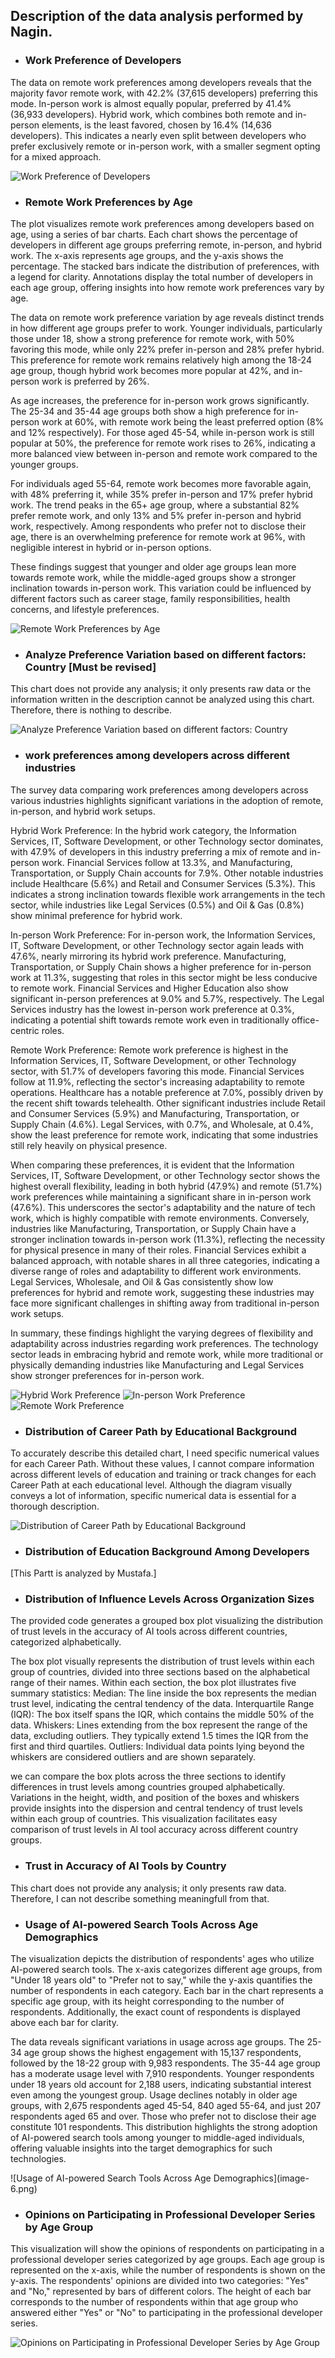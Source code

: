 ## Description of the data analysis performed by Nagin.

-	### Work Preference of Developers
<p>The data on remote work preferences among developers reveals that the majority favor remote work, with 42.2% (37,615 developers) preferring this mode. In-person work is almost equally popular, preferred by 41.4% (36,933 developers). Hybrid work, which combines both remote and in-person elements, is the least favored, chosen by 16.4% (14,636 developers). This indicates a nearly even split between developers who prefer exclusively remote or in-person work, with a smaller segment opting for a mixed approach.</p>

![Work Preference of Developers](image.png)

-	### Remote Work Preferences by Age
<p>The plot visualizes remote work preferences among developers based on age, using a series of bar charts. Each chart shows the percentage of developers in different age groups preferring remote, in-person, and hybrid work. The x-axis represents age groups, and the y-axis shows the percentage. The stacked bars indicate the distribution of preferences, with a legend for clarity. Annotations display the total number of developers in each age group, offering insights into how remote work preferences vary by age.</p>
<p>The data on remote work preference variation by age reveals distinct trends in how different age groups prefer to work. Younger individuals, particularly those under 18, show a strong preference for remote work, with 50% favoring this mode, while only 22% prefer in-person and 28% prefer hybrid. This preference for remote work remains relatively high among the 18-24 age group, though hybrid work becomes more popular at 42%, and in-person work is preferred by 26%.</p>
As age increases, the preference for in-person work grows significantly. The 25-34 and 35-44 age groups both show a high preference for in-person work at 60%, with remote work being the least preferred option (8% and 12% respectively). For those aged 45-54, while in-person work is still popular at 50%, the preference for remote work rises to 26%, indicating a more balanced view between in-person and remote work compared to the younger groups.</p>
<p>For individuals aged 55-64, remote work becomes more favorable again, with 48% preferring it, while 35% prefer in-person and 17% prefer hybrid work. The trend peaks in the 65+ age group, where a substantial 82% prefer remote work, and only 13% and 5% prefer in-person and hybrid work, respectively. Among respondents who prefer not to disclose their age, there is an overwhelming preference for remote work at 96%, with negligible interest in hybrid or in-person options.</p>
These findings suggest that younger and older age groups lean more towards remote work, while the middle-aged groups show a stronger inclination towards in-person work. This variation could be influenced by different factors such as career stage, family responsibilities, health concerns, and lifestyle preferences.</p>

![Remote Work Preferences by Age](image-1.png)

-	### Analyze Preference Variation based on different factors: Country [Must be revised] 
<p>This chart does not provide any analysis; it only presents raw data or the information written in the description cannot be analyzed using this chart. Therefore, there is nothing to describe.</p>

![Analyze Preference Variation based on different factors: Country](image-2.png)

-	### work preferences among developers across different industries
<p>The survey data comparing work preferences among developers across various industries highlights significant variations in the adoption of remote, in-person, and hybrid work setups.</p>
Hybrid Work Preference: In the hybrid work category, the Information Services, IT, Software Development, or other Technology sector dominates, with 47.9% of developers in this industry preferring a mix of remote and in-person work. Financial Services follow at 13.3%, and Manufacturing, Transportation, or Supply Chain accounts for 7.9%. Other notable industries include Healthcare (5.6%) and Retail and Consumer Services (5.3%). This indicates a strong inclination towards flexible work arrangements in the tech sector, while industries like Legal Services (0.5%) and Oil & Gas (0.8%) show minimal preference for hybrid work.</p>
<p>In-person Work Preference: For in-person work, the Information Services, IT, Software Development, or other Technology sector again leads with 47.6%, nearly mirroring its hybrid work preference. Manufacturing, Transportation, or Supply Chain shows a higher preference for in-person work at 11.3%, suggesting that roles in this sector might be less conducive to remote work. Financial Services and Higher Education also show significant in-person preferences at 9.0% and 5.7%, respectively. The Legal Services industry has the lowest in-person work preference at 0.3%, indicating a potential shift towards remote work even in traditionally office-centric roles.</p>
<p>Remote Work Preference: Remote work preference is highest in the Information Services, IT, Software Development, or other Technology sector, with 51.7% of developers favoring this mode. Financial Services follow at 11.9%, reflecting the sector's increasing adaptability to remote operations. Healthcare has a notable preference at 7.0%, possibly driven by the recent shift towards telehealth. Other significant industries include Retail and Consumer Services (5.9%) and Manufacturing, Transportation, or Supply Chain (4.6%). Legal Services, with 0.7%, and Wholesale, at 0.4%, show the least preference for remote work, indicating that some industries still rely heavily on physical presence.</p>
<p>When comparing these preferences, it is evident that the Information Services, IT, Software Development, or other Technology sector shows the highest overall flexibility, leading in both hybrid (47.9%) and remote (51.7%) work preferences while maintaining a significant share in in-person work (47.6%). This underscores the sector's adaptability and the nature of tech work, which is highly compatible with remote environments. Conversely, industries like Manufacturing, Transportation, or Supply Chain have a stronger inclination towards in-person work (11.3%), reflecting the necessity for physical presence in many of their roles. Financial Services exhibit a balanced approach, with notable shares in all three categories, indicating a diverse range of roles and adaptability to different work environments. Legal Services, Wholesale, and Oil & Gas consistently show low preferences for hybrid and remote work, suggesting these industries may face more significant challenges in shifting away from traditional in-person work setups.</p>
<p>In summary, these findings highlight the varying degrees of flexibility and adaptability across industries regarding work preferences. The technology sector leads in embracing hybrid and remote work, while more traditional or physically demanding industries like Manufacturing and Legal Services show stronger preferences for in-person work.</p>

![Hybrid Work Preference](image-3.png)
![In-person Work Preference](image-4.png)
![Remote Work Preference](image-5.png)

-   ### Distribution of Career Path by Educational Background
<p>To accurately describe this detailed chart, I need specific numerical values for each Career Path. Without these values, I cannot compare information across different levels of education and training or track changes for each Career Path at each educational level. Although the diagram visually conveys a lot of information, specific numerical data is essential for a thorough description.</p>

![Distribution of Career Path by Educational Background](image-8.png)

-	### Distribution of Education Background Among Developers
[This Partt is analyzed by Mustafa.]

-   ### Distribution of Influence Levels Across Organization Sizes
<p>The provided code generates a grouped box plot visualizing the distribution of trust levels in the accuracy of AI tools across different countries, categorized alphabetically.</p>
The box plot visually represents the distribution of trust levels within each group of countries, divided into three sections based on the alphabetical range of their names. Within each section, the box plot illustrates five summary statistics: Median: The line inside the box represents the median trust level, indicating the central tendency of the data. Interquartile Range (IQR): The box itself spans the IQR, which contains the middle 50% of the data. Whiskers: Lines extending from the box represent the range of the data, excluding outliers. They typically extend 1.5 times the IQR from the first and third quartiles. Outliers: Individual data points lying beyond the whiskers are considered outliers and are shown separately.</p>
<p>we can compare the box plots across the three sections to identify differences in trust levels among countries grouped alphabetically. Variations in the height, width, and position of the boxes and whiskers provide insights into the dispersion and central tendency of trust levels within each group of countries. This visualization facilitates easy comparison of trust levels in AI tool accuracy across different country groups.</p>

-   ### Trust in Accuracy of AI Tools by Country
<p>This chart does not provide any analysis; it only presents raw data. Therefore, I can not describe something meaningfull from that.</p>

-	### Usage of AI-powered Search Tools Across Age Demographics
<p>The visualization depicts the distribution of respondents' ages who utilize AI-powered search tools. The x-axis categorizes different age groups, from "Under 18 years old" to "Prefer not to say," while the y-axis quantifies the number of respondents in each category. Each bar in the chart represents a specific age group, with its height corresponding to the number of respondents. Additionally, the exact count of respondents is displayed above each bar for clarity. </p>
<p>The data reveals significant variations in usage across age groups. The 25-34 age group shows the highest engagement with 15,137 respondents, followed by the 18-22 group with 9,983 respondents. The 35-44 age group has a moderate usage level with 7,910 respondents. Younger respondents under 18 years old account for 2,188 users, indicating substantial interest even among the youngest group. Usage declines notably in older age groups, with 2,675 respondents aged 45-54, 840 aged 55-64, and just 207 respondents aged 65 and over. Those who prefer not to disclose their age constitute 101 respondents. This distribution highlights the strong adoption of AI-powered search tools among younger to middle-aged individuals, offering valuable insights into the target demographics for such technologies.</p>
![Usage of AI-powered Search Tools Across Age Demographics](image-6.png)

-	### Opinions on Participating in Professional Developer Series by Age Group
<p>This visualization will show the opinions of respondents on participating in a professional developer series categorized by age groups. Each age group is represented on the x-axis, while the number of respondents is shown on the y-axis. The respondents' opinions are divided into two categories: "Yes" and "No," represented by bars of different colors. The height of each bar corresponds to the number of respondents within that age group who answered either "Yes" or "No" to participating in the professional developer series.</p>

![Opinions on Participating in Professional Developer Series by Age Group](image-7.png)


